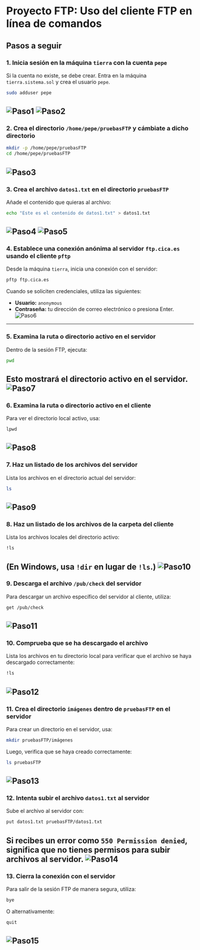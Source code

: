# Proyecto FTP: Uso del cliente FTP en línea de comandos

## Pasos a seguir

### 1. Inicia sesión en la máquina `tierra` con la cuenta `pepe`
Si la cuenta no existe, se debe crear. Entra en la máquina `tierra.sistema.sol` y crea el usuario `pepe`.

```bash
sudo adduser pepe
```
<!-- Añadir una imagen -->
![Paso1](./imagen1.png)
![Paso2](./imagen1-2.png)
---

### 2. Crea el directorio `/home/pepe/pruebasFTP` y cámbiate a dicho directorio
```bash
mkdir -p /home/pepe/pruebasFTP
cd /home/pepe/pruebasFTP
```
![Paso3](./imagen2.png)
---

### 3. Crea el archivo `datos1.txt` en el directorio `pruebasFTP`
Añade el contenido que quieras al archivo:

```bash
echo "Este es el contenido de datos1.txt" > datos1.txt
```
![Paso4](./imagen3.png)
![Paso5](./imagen3-2.png)
---

### 4. Establece una conexión anónima al servidor `ftp.cica.es` usando el cliente `pftp`
Desde la máquina `tierra`, inicia una conexión con el servidor:

```bash
pftp ftp.cica.es
```
Cuando se soliciten credenciales, utiliza las siguientes:
- **Usuario:** `anonymous`
- **Contraseña:** tu dirección de correo electrónico o presiona Enter.
![Paso6](./imagen4.png)
---

### 5. Examina la ruta o directorio activo en el servidor
Dentro de la sesión FTP, ejecuta:

```bash
pwd
```
Esto mostrará el directorio activo en el servidor.
![Paso7](./imagen5.png)
---

### 6. Examina la ruta o directorio activo en el cliente
Para ver el directorio local activo, usa:

```bash
lpwd
```
![Paso8](./imagen6.png)
---

### 7. Haz un listado de los archivos del servidor
Lista los archivos en el directorio actual del servidor:

```bash
ls
```
![Paso9](./imagen7.png)
---

### 8. Haz un listado de los archivos de la carpeta del cliente
Lista los archivos locales del directorio activo:

```bash
!ls
```
(En Windows, usa `!dir` en lugar de `!ls`.)
![Paso10](./imagen8.png)
---

### 9. Descarga el archivo `/pub/check` del servidor
Para descargar un archivo específico del servidor al cliente, utiliza:

```bash
get /pub/check
```
![Paso11](./imagen9.png)
---

### 10. Comprueba que se ha descargado el archivo
Lista los archivos en tu directorio local para verificar que el archivo se haya descargado correctamente:

```bash
!ls
```
![Paso12](./imagen10.png)
---

### 11. Crea el directorio `imágenes` dentro de `pruebasFTP` en el servidor
Para crear un directorio en el servidor, usa:

```bash
mkdir pruebasFTP/imágenes
```
Luego, verifica que se haya creado correctamente:

```bash
ls pruebasFTP
```
![Paso13](./imagen11.png)
---

### 12. Intenta subir el archivo `datos1.txt` al servidor
Sube el archivo al servidor con:

```bash
put datos1.txt pruebasFTP/datos1.txt
```
Si recibes un error como `550 Permission denied`, significa que no tienes permisos para subir archivos al servidor.
![Paso14](./imagen12.png)
---

### 13. Cierra la conexión con el servidor
Para salir de la sesión FTP de manera segura, utiliza:

```bash
bye
```
O alternativamente:

```bash
quit
```
![Paso15](./imagen13.png)
---
